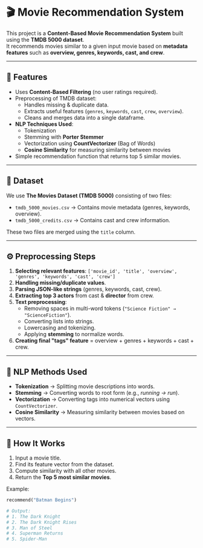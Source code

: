# 🎬 Movie Recommendation System  

This project is a **Content-Based Movie Recommendation System** built using the **TMDB 5000 dataset**.  
It recommends movies similar to a given input movie based on **metadata features** such as **overview, genres, keywords, cast, and crew**.  

---

## 📌 Features
- Uses **Content-Based Filtering** (no user ratings required).  
- Preprocessing of TMDB dataset:
  - Handles missing & duplicate data.  
  - Extracts useful features (`genres`, `keywords`, `cast`, `crew`, `overview`).  
  - Cleans and merges data into a single dataframe.  
- **NLP Techniques Used**:
  - Tokenization  
  - Stemming with **Porter Stemmer**  
  - Vectorization using **CountVectorizer** (Bag of Words)  
  - **Cosine Similarity** for measuring similarity between movies  
- Simple recommendation function that returns top 5 similar movies.  

---

## 📂 Dataset
We use **The Movies Dataset (TMDB 5000)** consisting of two files:
- `tmdb_5000_movies.csv` → Contains movie metadata (genres, keywords, overview).  
- `tmdb_5000_credits.csv` → Contains cast and crew information.  

These two files are merged using the `title` column.  

---

## ⚙️ Preprocessing Steps
1. **Selecting relevant features**: `['movie_id', 'title', 'overview', 'genres', 'keywords', 'cast', 'crew']`  
2. **Handling missing/duplicate values**.  
3. **Parsing JSON-like strings** (genres, keywords, cast, crew).  
4. **Extracting top 3 actors** from cast & **director** from crew.  
5. **Text preprocessing**:
   - Removing spaces in multi-word tokens (`"Science Fiction" → "ScienceFiction"`).  
   - Converting lists into strings.  
   - Lowercasing and tokenizing.  
   - Applying **stemming** to normalize words.  
6. **Creating final "tags" feature** = overview + genres + keywords + cast + crew.  

---

## 🧠 NLP Methods Used
- **Tokenization** → Splitting movie descriptions into words.  
- **Stemming** → Converting words to root form (e.g., *running → run*).  
- **Vectorization** → Converting tags into numerical vectors using `CountVectorizer`.  
- **Cosine Similarity** → Measuring similarity between movies based on vectors.  

---

## 🚀 How It Works
1. Input a movie title.  
2. Find its feature vector from the dataset.  
3. Compute similarity with all other movies.  
4. Return the **Top 5 most similar movies**.  

Example:
```python
recommend("Batman Begins")

# Output:
# 1. The Dark Knight
# 2. The Dark Knight Rises
# 3. Man of Steel
# 4. Superman Returns
# 5. Spider-Man
